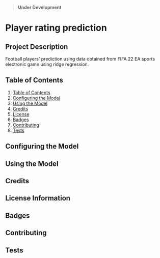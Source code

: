 > **Under Development**

# Player rating prediction

## Project Description

Football players' prediction using data obtained from FIFA 22 EA sports electronic game using ridge regression.

<h2 id="table">Table of Contents</h2>

<ol>
<li> <a href="#">Table of Contents</a></li>
<li> <a href="#config">Configuring the Model</a></li>
<li> <a href="#using">Using the Model</a></li>
<li> <a href="#credits">Credits</a></li>
<li> <a href="#license">License</a></li>
<li> <a href="#badges">Badges</a></li>
<li> <a href="#contributing">Contributing</a></li>
<li> <a href="#tests">Tests</a></li>

</ol>

<h2 id="config">Configuring the Model</h2>

<h2 id="using"> Using the Model</h2>

<h2 id="credits">Credits</h2>

<h2 id="license">License Information </h2>

<h2 id="badges">Badges</h2>

<h2 id="contributing">Contributing</h2>

<h2 id="tests">Tests</h2>
